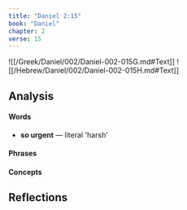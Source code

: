 ```yaml
---
title: "Daniel 2:15"
book: "Daniel"
chapter: 2
verse: 15
---
```

![[/Greek/Daniel/002/Daniel-002-015G.md#Text]]
![[/Hebrew/Daniel/002/Daniel-002-015H.md#Text]]

## Analysis

#### Words
- **so urgent** — literal 'harsh'

#### Phrases

#### Concepts

## Reflections
